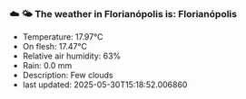 ### ☁️ 🌤️  The weather in Florianópolis is: Florianópolis

- Temperature: 17.97°C
- On flesh: 17.47°C
- Relative air humidity: 63%
- Rain: 0.0 mm
- Description: Few clouds
- last updated: 2025-05-30T15:18:52.006860
